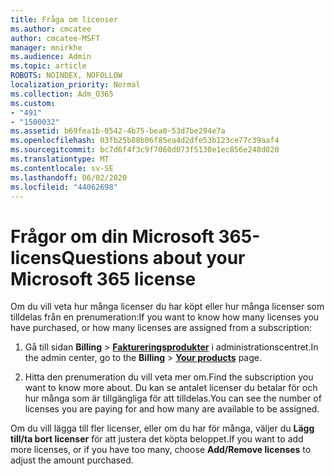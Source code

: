 ```yaml
---
title: Fråga om licenser
ms.author: cmcatee
author: cmcatee-MSFT
manager: mnirkhe
ms.audience: Admin
ms.topic: article
ROBOTS: NOINDEX, NOFOLLOW
localization_priority: Normal
ms.collection: Adm_O365
ms.custom:
- "491"
- "1500032"
ms.assetid: b69fea1b-0542-4b75-bea0-53d7be294e7a
ms.openlocfilehash: 03fb25b88b06f85ea4d2dfe53b123ce77c39aaf4
ms.sourcegitcommit: bc7d6f4f3c9f7060d073f5130e1ec856e248d020
ms.translationtype: MT
ms.contentlocale: sv-SE
ms.lasthandoff: 06/02/2020
ms.locfileid: "44062698"
---
```

# <a name="questions-about-your-microsoft-365-license"></a><span data-ttu-id="b7227-102">Frågor om din Microsoft 365-licens</span><span class="sxs-lookup"><span data-stu-id="b7227-102">Questions about your Microsoft 365 license</span></span>

<span data-ttu-id="b7227-103">Om du vill veta hur många licenser du har köpt eller hur många licenser som tilldelas från en prenumeration:</span><span class="sxs-lookup"><span data-stu-id="b7227-103">If you want to know how many licenses you have purchased, or how many licenses are assigned from a subscription:</span></span>
  
1. <span data-ttu-id="b7227-104">Gå till sidan **Billing** \> **[Faktureringsprodukter](https://go.microsoft.com/fwlink/p/?linkid=842054)** i administrationscentret.</span><span class="sxs-lookup"><span data-stu-id="b7227-104">In the admin center, go to the **Billing** \> **[Your products](https://go.microsoft.com/fwlink/p/?linkid=842054)** page.</span></span>

2. <span data-ttu-id="b7227-105">Hitta den prenumeration du vill veta mer om.</span><span class="sxs-lookup"><span data-stu-id="b7227-105">Find the subscription you want to know more about.</span></span> <span data-ttu-id="b7227-106">Du kan se antalet licenser du betalar för och hur många som är tillgängliga för att tilldelas.</span><span class="sxs-lookup"><span data-stu-id="b7227-106">You can see the number of licenses you are paying for and how many are available to be assigned.</span></span>

<span data-ttu-id="b7227-107">Om du vill lägga till fler licenser, eller om du har för många, väljer du **Lägg till/ta bort licenser** för att justera det köpta beloppet.</span><span class="sxs-lookup"><span data-stu-id="b7227-107">If you want to add more licenses, or if you have too many, choose **Add/Remove licenses** to adjust the amount purchased.</span></span>